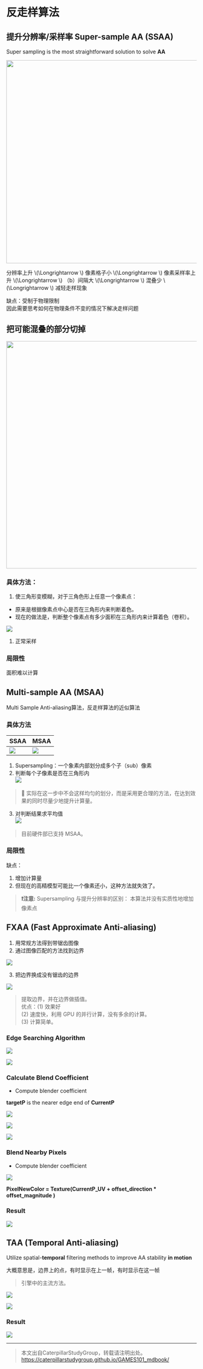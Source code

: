 # 反走样算法

## 提升分辨率/采样率 Super-sample AA (SSAA)

Super sampling is the most straightforward solution to solve **AA**    

<img title="" src="../assets/时域采样和频域采样.jpg" alt="" width="536">  

分辨率上升 \\(\Longrightarrow \\) 像素格子小 \\(\Longrightarrow \\) 像素采样率上升 \\(\Longrightarrow \\) （b）间隔大 \\(\Longrightarrow \\) 混叠少 \\(\Longrightarrow \\) 减轻走样现象

缺点：受制于物理限制  
因此需要思考如何在物理条件不变的情况下解决走样问题

## 把可能混叠的部分切掉

   <img title="" src="../assets/采样.jpg" alt="" width="600">

### 具体方法：

1. 使三角形变模糊，对于三角色形上任意一个像素点：
 - 原来是根据像素点中心是否在三角形内来判断着色。
 - 现在的做法是，判断整个像素点有多少面积在三角形内来计算着色（卷积）。  

![](../assets/32.PNG)  

1. 正常采样
   
### 局限性

面积难以计算

## Multi-sample AA (MSAA)

Multi Sample Anti-aliasing算法，反走样算法的近似算法

### 具体方法

|SSAA|MSAA|
|---|---|
|![](../assets/07-16-1.png)|![](../assets/07-16-2.png)|

1. Supersampling：一个象素内部划分成多个子（sub）像素 
2. 判断每个子像素是否在三角形内  
![](../assets/MSAA.jpg)    
> &#x1F4CC; 实际在这一步中不会这样均匀的划分，而是采用更合理的方法，在达到效果的同时尽量少地提升计算量。  
3. 对判断结果求平均值  
![](../assets/33.PNG)

> 目前硬件部已支持 MSAA。    

### 局限性

缺点：  
1. 增加计算量
2. 但现在的高精模型可能比一个像素还小，这种方法就失效了。      

> **&#x2757;注意:** Supersampling 与提升分辨率的区别：
> 本算法并没有实质性地增加像素点

## FXAA (Fast Approximate Anti-aliasing)

1. 用常规方法得到带锯齿图像
2. 通过图像匹配的方法找到边界

![](../assets/07-17-1.png)   

3. 把边界换成没有锯齿的边界

![](../assets/07-17-2.png)   

> 提取边界，并在边界做插值。   
优点：(1) 效果好    
(2) 速度快，利用 GPU 的并行计算，没有多余的计算。   
(3) 计算简单。  

### Edge Searching Algorithm

![](../assets/07-18-1.png)   

![](../assets/07-18-2.png)   

### Calculate Blend Coefficient

- Compute blender coefficient

**targetP** is the nearer edge end of **CurrentP**    

![](../assets/07-19-2.png)   

![](../assets/07-19-5.png)   

![](../assets/07-19-4.png)   

### Blend Nearby Pixels

- Compute blender coefficient   

![](../assets/07-20.png)   

**PixelNewColor = Texture(CurrentP_UV + offset_direction * offset_magnitude )**

### Result

![](../assets/07-21.png)   

## TAA (Temporal Anti-aliasing)

Utilize spatial-**temporal** filtering methods to improve AA stability **in motion**   

大概意思是，边界上的点，有时显示在上一帧，有时显示在这一帧

> 引擎中的主流方法。   

![](../assets/07-22-1.png)   

![](../assets/07-22-2.png)   

### Result

![](../assets/07-23.png)   

----------------------------

> 本文出自CaterpillarStudyGroup，转载请注明出处。  
> https://caterpillarstudygroup.github.io/GAMES101_mdbook/
